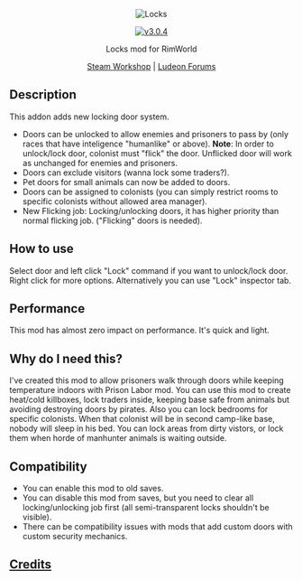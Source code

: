 <p align="center">
    <img src="https://raw.githubusercontent.com/Aviuz/Locks/master/Logo.png" alt="Locks" />
</p>
<p align="center">
  <a href="https://github.com/Aviuz/Locks/releases">
    <img src="https://img.shields.io/badge/version-3.0.4-blue.svg?style=flat" alt="v3.0.4" />
  </a>
</p>

<p align="center">
  Locks mod for RimWorld
</p>
<p align="center">
    <a href=https://steamcommunity.com/sharedfiles/filedetails/?id=1157085076>Steam Workshop</a> | <a href=https://ludeon.com/forums/index.php?topic=35913.0>Ludeon Forums</a>
</p>

## Description

This addon adds new locking door system.

- Doors can be unlocked to allow enemies and prisoners to pass by (only races that have inteligence "humanlike" or
  above).
  **Note**: In order to unlock/lock door, colonist must "flick" the door. Unflicked door will work as unchanged for
  enemies and prisoners.
- Doors can exclude visitors (wanna lock some traders?).
- Pet doors for small animals can now be added to doors.
- Doors can be assigned to colonists (you can simply restrict rooms to specific colonists without allowed area manager).
- New Flicking job: Locking/unlocking doors, it has higher priority than normal flicking job. ("Flicking" doors is
  needed).

## How to use

Select door and left click "Lock" command if you want to unlock/lock door.
Right click for more options.
Alternatively you can use "Lock" inspector tab.

## Performance

This mod has almost zero impact on performance. It's quick and light.

## Why do I need this?

I've created this mod to allow prisoners walk through doors while keeping temperature indoors with Prison Labor mod.
You can use this mod to create heat/cold killboxes, lock traders inside, keeping base safe from animals but avoiding
destroying doors by pirates.
Also you can lock bedrooms for specific colonists. When that colonist will be in second camp-like base, nobody will
sleep in his bed.
You can lock areas from dirty vistors, or lock them when horde of manhunter animals is waiting outside.

## Compatibility

* You can enable this mod to old saves.
* You can disable this mod from saves, but you need to clear all locking/unlocking job first (all semi-transparent locks
  shouldn't be visible).
* There can be compatibility issues with mods that add custom doors with custom security mechanics.

## [Credits](credits.md)
